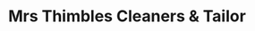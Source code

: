 ---
title: "Mrs Thimbles Cleaners & Tailor"
url: /wayne/mrs-thimbles-cleaners-and-tailor/
shop: laundry
---